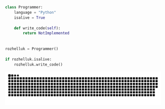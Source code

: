 ```python
class Programmer:
    language = "Python"
    isalive = True

    def write_code(self):
        return NotImplemented


rozhelluk = Programmer()

if rozhelluk.isalive:
    rozhelluk.write_code()
```
![snake gif](https://github.com/rozhelluk/rozhelluk/blob/output/github-contribution-grid-snake-dark.svg)
